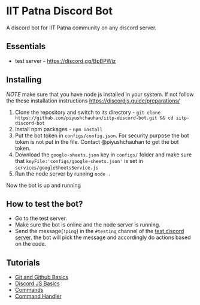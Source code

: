 # IIT Patna Discord Bot

A discord bot for IIT Patna community on any discord server.

## Essentials

- test server - https://discord.gg/BpBPWjz

## Installing

_NOTE_ make sure that you have node js installed in your system. If not follow the these installation instructions https://discordjs.guide/preparations/

1. Clone the repository and switch to its directory - `git clone https://github.com/piyushchauhan/iitp-discord-bot.git && cd iitp-discord-bot`
2. Install npm packages - `npm install`
3. Put the bot token in `configs/config.json`. For security purpose the bot token is not put in the file. Contact @piyushchauhan to get the bot token.
4. Download the `google-sheets.json` key in `configs/` folder and make sure that `keyFile:'configs/google-sheets.json'` is set in `services/googleSheetsService.js`
5. Run the node server by running `node .`

Now the bot is up and running
     
## How to test the bot?

- Go to the test server.
- Make sure the bot is online and the node server is running.
- Send the message(`!ping`) in the `#testing` channel of the [test discord server](https://discord.gg/BpBPWjz). the bot will pick the message and accordingly do actions based on the code.



## Tutorials

- [Git and Github Basics](https://youtu.be/xuB1Id2Wxak)
- [Discord JS Basics](https://www.youtube.com/watch?v=j_sD9udZnCk)
- [Commands](https://www.youtube.com/watch?v=nTGtiCC3iQM)
- [Command Handler](https://www.youtube.com/watch?v=AUOb9_aAk7U)
